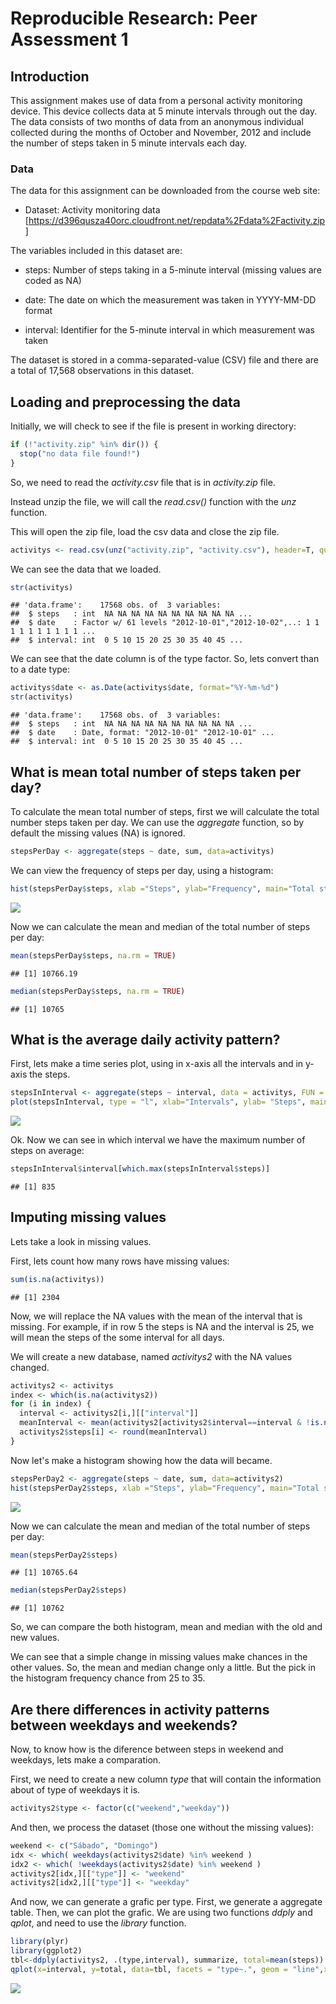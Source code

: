 # Reproducible Research: Peer Assessment 1

## Introduction

This assignment makes use of data from a personal activity monitoring device. This device collects data at 5 minute intervals through out the day. The data consists of two months of data from an anonymous individual collected during the months of October and November, 2012 and include the number of steps taken in 5 minute intervals each day.

### Data

The data for this assignment can be downloaded from the course web site:

- Dataset: Activity monitoring data [https://d396qusza40orc.cloudfront.net/repdata%2Fdata%2Factivity.zip]

The variables included in this dataset are:

- steps: Number of steps taking in a 5-minute interval (missing values are coded as NA)

- date: The date on which the measurement was taken in YYYY-MM-DD format

- interval: Identifier for the 5-minute interval in which measurement was taken

The dataset is stored in a comma-separated-value (CSV) file and there are a total of 17,568 observations in this dataset.


## Loading and preprocessing the data

Initially, we will check to see if the file is present in working directory:


```r
if (!"activity.zip" %in% dir()) {
  stop("no data file found!")
}
```

So, we need to read the *activity.csv* file that is in *activity.zip* file.

Instead unzip the file, we will call the *read.csv()* function with the *unz* function. 

This will open the zip file, load the csv data and close the zip file. 


```r
activitys <- read.csv(unz("activity.zip", "activity.csv"), header=T, quote="\"", sep=",")
```

We can see the data that we loaded.


```r
str(activitys)
```

```
## 'data.frame':	17568 obs. of  3 variables:
##  $ steps   : int  NA NA NA NA NA NA NA NA NA NA ...
##  $ date    : Factor w/ 61 levels "2012-10-01","2012-10-02",..: 1 1 1 1 1 1 1 1 1 1 ...
##  $ interval: int  0 5 10 15 20 25 30 35 40 45 ...
```

We can see that the date column is of the type factor. So, lets convert than to a date type:


```r
activitys$date <- as.Date(activitys$date, format="%Y-%m-%d")
str(activitys)
```

```
## 'data.frame':	17568 obs. of  3 variables:
##  $ steps   : int  NA NA NA NA NA NA NA NA NA NA ...
##  $ date    : Date, format: "2012-10-01" "2012-10-01" ...
##  $ interval: int  0 5 10 15 20 25 30 35 40 45 ...
```

## What is mean total number of steps taken per day?

To calculate the mean total number of steps, first we will calculate the total number steps taken per day. We can use the *aggregate* function, so by default the missing values (NA) is ignored. 


```r
stepsPerDay <- aggregate(steps ~ date, sum, data=activitys)
```

We can view the frequency of steps per day, using a histogram:


```r
hist(stepsPerDay$steps, xlab ="Steps", ylab="Frequency", main="Total steps per day")
```

![](PA1_template_files/figure-html/unnamed-chunk-6-1.png)

Now we can calculate the mean and median of the total number of steps per day:


```r
mean(stepsPerDay$steps, na.rm = TRUE)
```

```
## [1] 10766.19
```

```r
median(stepsPerDay$steps, na.rm = TRUE)
```

```
## [1] 10765
```

## What is the average daily activity pattern?

First, lets make a time series plot, using in x-axis all the intervals and in y-axis the steps.


```r
stepsInInterval <- aggregate(steps ~ interval, data = activitys, FUN = mean)
plot(stepsInInterval, type = "l", xlab="Intervals", ylab= "Steps", main="Average of Steps by Interval")
```

![](PA1_template_files/figure-html/unnamed-chunk-8-1.png)

Ok. Now we can see in which interval we have the maximum number of steps on average:


```r
stepsInInterval$interval[which.max(stepsInInterval$steps)]
```

```
## [1] 835
```


## Imputing missing values

Lets take a look in missing values.

First, lets count how many rows have missing values:


```r
sum(is.na(activitys))
```

```
## [1] 2304
```

Now, we will replace the NA values with the mean of the interval that is missing. For example, if in row 5 the steps is NA and the interval is 25, we will mean the steps of the some interval for all days.

We will create a new database, named *activitys2* with the NA values changed.


```r
activitys2 <- activitys
index <- which(is.na(activitys2))
for (i in index) { 
  interval <- activitys2[i,][["interval"]]
  meanInterval <- mean(activitys2[activitys2$interval==interval & !is.na(activitys2$steps),][["steps"]])
  activitys2$steps[i] <- round(meanInterval)
}
```

Now let's make a histogram showing how the data will became.


```r
stepsPerDay2 <- aggregate(steps ~ date, sum, data=activitys2)
hist(stepsPerDay2$steps, xlab ="Steps", ylab="Frequency", main="Total steps per day")
```

![](PA1_template_files/figure-html/unnamed-chunk-12-1.png)

Now we can calculate the mean and median of the total number of steps per day:


```r
mean(stepsPerDay2$steps)
```

```
## [1] 10765.64
```

```r
median(stepsPerDay2$steps)
```

```
## [1] 10762
```

So, we can compare the both histogram, mean and median with the old and new values.

We can see that a simple change in missing values make chances in the other values. So, the mean and median change only a little. But the pick in the histogram frequency chance from 25 to 35.

## Are there differences in activity patterns between weekdays and weekends?

Now, to know how is the diference between steps in weekend and weekdays, lets make a comparation.

First, we need to create a new column *type* that will contain the information about of type of weekdays it is.



```r
activitys2$type <- factor(c("weekend","weekday"))
```

And then, we process the dataset (those one without the missing values):


```r
weekend <- c("Sábado", "Domingo")
idx <- which( weekdays(activitys2$date) %in% weekend )
idx2 <- which( !weekdays(activitys2$date) %in% weekend )
activitys2[idx,][["type"]] <- "weekend"
activitys2[idx2,][["type"]] <- "weekday"
```

And now, we can generate a grafic per type. First, we generate a aggregate table. Then, we can plot the grafic. We are using two functions *ddply* and *qplot*, and need to use the *library* function.


```r
library(plyr)
library(ggplot2)
tbl<-ddply(activitys2, .(type,interval), summarize, total=mean(steps))
qplot(x=interval, y=total, data=tbl, facets = "type~.", geom = "line",xlab="Interval", ylab="Steps",main="Average of Steps per Interval per Type")
```

![](PA1_template_files/figure-html/unnamed-chunk-16-1.png)
